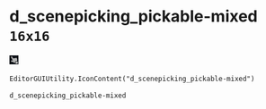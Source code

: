 # d_scenepicking_pickable-mixed `16x16`
<img src="/img/d_scenepicking_pickable-mixed.png" width=16 height=16>

``` CSharp
EditorGUIUtility.IconContent("d_scenepicking_pickable-mixed")
```
```
d_scenepicking_pickable-mixed
```
